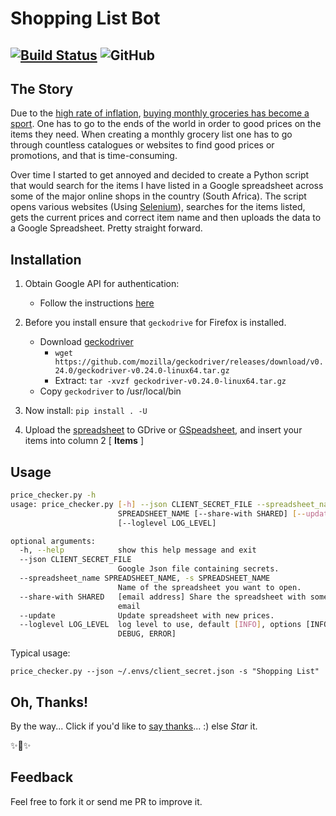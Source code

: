 # Shopping List Bot

[![Build Status](https://travis-ci.com/mmphego/shopping_list_bot.svg?branch=master)](https://travis-ci.com/mmphego/shopping_list_bot)
![GitHub](https://img.shields.io/github/license/mmphego/shopping_list_bot.svg?style=flat-square)
-----------------------------------------------------------

## The Story
Due to the [high rate of inflation](https://tradingeconomics.com/south-africa/inflation-cpi), [buying monthly groceries has become a sport](https://www.thesouthafrican.com/lifestyle/south-african-food-prices-now-more-expensive-than-the-uk/). One has to go to the ends of the world in order to good prices on the
items they need.
When creating a monthly grocery list one has to go through countless catalogues or websites to find good prices or promotions, and that is time-consuming.

Over time I started to get annoyed and decided to create a Python script that
would search for the items I have listed in a Google spreadsheet across some
of the major online shops in the country (South Africa). The script opens
various websites (Using [Selenium](https://selenium-python.readthedocs.io/)), searches for the items listed, gets the current prices and correct item name and then uploads the data to a Google Spreadsheet.
Pretty straight forward.

## Installation

1. Obtain Google API for authentication:
    *   Follow the instructions [here](https://gspread.readthedocs.io/en/latest/oauth2.html#oauth-credentials)

2. Before you install ensure that `geckodrive` for Firefox is installed.
    *   Download [geckodriver](https://github.com/mozilla/geckodriver)
        *   ```wget https://github.com/mozilla/geckodriver/releases/download/v0.24.0/geckodriver-v0.24.0-linux64.tar.gz```
        *   Extract: ```tar -xvzf geckodriver-v0.24.0-linux64.tar.gz```
    *   Copy `geckodriver` to /usr/local/bin

3. Now install:
    `pip install . -U`

4. Upload the [spreadsheet](docs/Shopping_List.xlsx) to GDrive or [GSpeadsheet](https://docs.google.com/spreadsheets), and insert your items into column 2 [ **Items** ]

## Usage

```bash
price_checker.py -h
usage: price_checker.py [-h] --json CLIENT_SECRET_FILE --spreadsheet_name
                        SPREADSHEET_NAME [--share-with SHARED] [--update]
                        [--loglevel LOG_LEVEL]

optional arguments:
  -h, --help            show this help message and exit
  --json CLIENT_SECRET_FILE
                        Google Json file containing secrets.
  --spreadsheet_name SPREADSHEET_NAME, -s SPREADSHEET_NAME
                        Name of the spreadsheet you want to open.
  --share-with SHARED   [email address] Share the spreadsheet with someone via
                        email
  --update              Update spreadsheet with new prices.
  --loglevel LOG_LEVEL  log level to use, default [INFO], options [INFO,
                        DEBUG, ERROR]
```

Typical usage:

`price_checker.py --json ~/.envs/client_secret.json -s "Shopping List"`

## Oh, Thanks!

By the way... Click if you'd like to [say thanks](https://saythanks.io/to/mmphego)... :) else *Star* it.

✨🍰✨

## Feedback

Feel free to fork it or send me PR to improve it.

